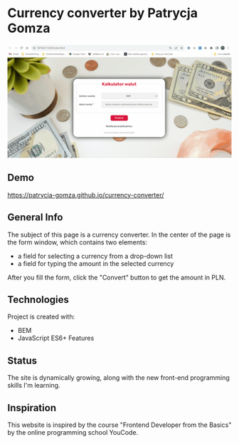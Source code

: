 # Currency converter by Patrycja Gomza
![gif](https://github.com/patrycja-gomza/currency-converter/blob/main/gif/Animation2.gif?raw=true)

## Demo
https://patrycja-gomza.github.io/currency-converter/

## General Info
The subject of this page is a currency converter. In the center of the page is the form window, which contains two elements: 
- a field for selecting a currency from a drop-down list
- a field for typing the amount in the selected currency 

After you fill the form, click the "Convert" button to get the amount in PLN.
## Technologies
Project is created with:
- BEM
- JavaScript ES6+ Features
## Status
The site is dynamically growing, along with the new front-end programming skills I'm learning.
## Inspiration
This website is inspired by the course "Frontend Developer from the Basics" by the online programming school YouCode.
